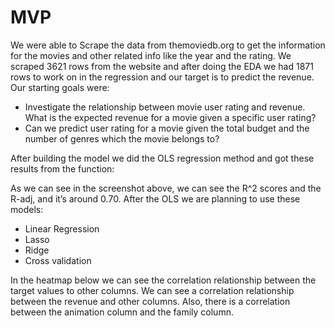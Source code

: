 # MVP

We were able to Scrape the data from themoviedb.org to get the information for the movies and other related info like the year and the rating.
We scraped 3621 rows from the website and after doing the EDA we had 1871 rows to work on in the regression and our target is to predict the revenue. 
Our starting goals were:
-	Investigate the relationship between movie user rating and revenue. What is the expected revenue for a movie given a specific user rating?
-	Can we predict user rating for a movie given the total budget and the number of genres which the movie belongs to? 

After building the model we did the OLS regression method and got these results from the function:

As we can see in the screenshot above, we can see the R^2 scores and the R-adj, and it’s around 0.70.
After the OLS we are planning to use these models:

-	Linear Regression
-	Lasso
-	Ridge
-	Cross validation


In the heatmap below we can see the correlation relationship between the target values to other columns. We can see a correlation relationship between the revenue and other columns. Also, there is a correlation between the animation column and the family column.


```python

```
